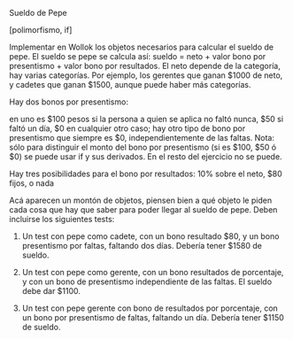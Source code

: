 Sueldo de Pepe

[polimorfismo, if]

  Implementar en Wollok los objetos necesarios para calcular el sueldo de pepe.
El sueldo se pepe se calcula así: sueldo = neto + valor bono por presentismo + valor bono por resultados.
El neto depende de la categoría, hay varias categorías. Por ejemplo, los gerentes que ganan $1000 de neto, y cadetes que ganan $1500, aunque puede haber más categorías.

Hay dos bonos por presentismo:

en uno es $100 pesos si la persona a quien se aplica no faltó nunca, $50 si faltó un día, $0 en cualquier otro caso;
hay otro tipo de bono por presentismo que siempre es $0, independientemente de las faltas.
Nota: sólo para distinguir el monto del bono por presentismo (si es $100, $50 ó $0) se puede usar if y sus derivados. En el resto del ejercicio no se puede.

Hay tres posibilidades para el bono por resultados:
10% sobre el neto,
$80 fijos,
o nada

Acá aparecen un montón de objetos, piensen bien a qué objeto le piden cada cosa que hay que saber para poder llegar al sueldo de pepe.
Deben incluirse los siguientes tests:

1) Un test con pepe como cadete, con un bono resultado $80, y un bono presentismo por faltas, faltando dos días. Debería tener $1580 de sueldo.

2) Un test con pepe como gerente, con un bono resultados de porcentaje, y con un bono de presentismo independiente de las faltas. El sueldo debe dar $1100.

3) Un test con pepe gerente con bono de resultados por porcentaje, con un bono por presentismo de faltas, faltando un día. Debería tener $1150 de sueldo.



